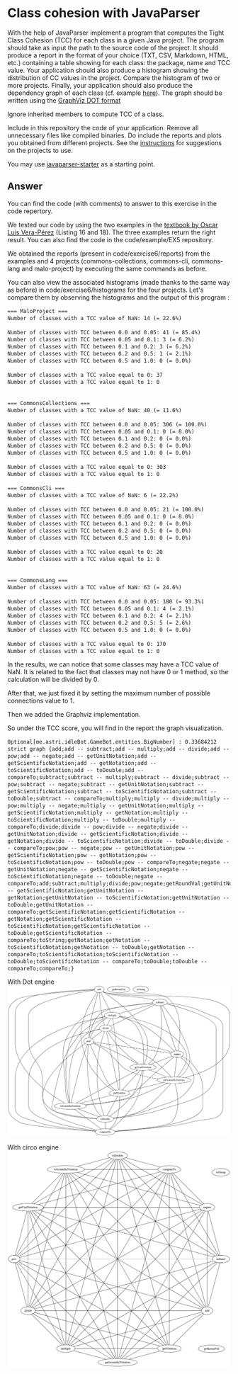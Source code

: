 # Class cohesion with JavaParser

With the help of JavaParser implement a program that computes the Tight Class Cohesion (TCC) for each class in a given Java project. The program should take as input the path to the source code of the project. It should produce a report in the format of your choice (TXT, CSV, Markdown, HTML, etc.) containing a table showing for each class: the package, name and TCC value. 
Your application should also produce a histogram showing the distribution of CC values in the project. Compare the histogram of two or more projects.
Finally, your application should also produce the dependency graph of each class (cf. example [here](https://people.irisa.fr/Benoit.Combemale/pub/course/vv/vv-textbook-v0.1.pdf#cohesion-graph)). The graph should be written using the [GraphViz DOT format](https://www.graphviz.org/)

Ignore inherited members to compute TCC of a class.

Include in this repository the code of your application. Remove all unnecessary files like compiled binaries. Do include the reports and plots you obtained from different projects. See the [instructions](../sujet.md) for suggestions on the projects to use.

You may use [javaparser-starter](../code/javaparser-starter) as a starting point.

## Answer

You can find the code (with comments) to answer to this exercise in the code repertory.

We tested our code by using the two examples in the [textbook by Oscar Luis Vera-Pérez](https://oscarlvp.github.io/vandv-classes/) (Listing 16 and 18). The three examples return the right result. You can also find the code in the code/example/EX5 repository.

We obtained the reports (present in code/exercise6/reports) from the examples and 4 projects (commons-collections, commons-cli, commons-lang and malo-project) by executing the same commands as before.

You can also view the associated histograms (made thanks to the same way as before) in code/exercise6/histograms for the four projects. Let's compare them by observing the histograms and the output of this program :

``` text
=== MaloProject ===
Number of classes with a TCC value of NaN: 14 (= 22.6%)

Number of classes with TCC between 0.0 and 0.05: 41 (= 85.4%)
Number of classes with TCC between 0.05 and 0.1: 3 (= 6.2%)
Number of classes with TCC between 0.1 and 0.2: 3 (= 6.2%)
Number of classes with TCC between 0.2 and 0.5: 1 (= 2.1%)
Number of classes with TCC between 0.5 and 1.0: 0 (= 0.0%)

Number of classes with a TCC value equal to 0: 37
Number of classes with a TCC value equal to 1: 0


=== CommonsCollections ===
Number of classes with a TCC value of NaN: 40 (= 11.6%)

Number of classes with TCC between 0.0 and 0.05: 306 (= 100.0%)
Number of classes with TCC between 0.05 and 0.1: 0 (= 0.0%)
Number of classes with TCC between 0.1 and 0.2: 0 (= 0.0%)
Number of classes with TCC between 0.2 and 0.5: 0 (= 0.0%)
Number of classes with TCC between 0.5 and 1.0: 0 (= 0.0%)

Number of classes with a TCC value equal to 0: 303
Number of classes with a TCC value equal to 1: 0

=== CommonsCli ===
Number of classes with a TCC value of NaN: 6 (= 22.2%)

Number of classes with TCC between 0.0 and 0.05: 21 (= 100.0%)
Number of classes with TCC between 0.05 and 0.1: 0 (= 0.0%)
Number of classes with TCC between 0.1 and 0.2: 0 (= 0.0%)
Number of classes with TCC between 0.2 and 0.5: 0 (= 0.0%)
Number of classes with TCC between 0.5 and 1.0: 0 (= 0.0%)

Number of classes with a TCC value equal to 0: 20
Number of classes with a TCC value equal to 1: 0


=== CommonsLang ===
Number of classes with a TCC value of NaN: 63 (= 24.6%)

Number of classes with TCC between 0.0 and 0.05: 180 (= 93.3%)
Number of classes with TCC between 0.05 and 0.1: 4 (= 2.1%)
Number of classes with TCC between 0.1 and 0.2: 4 (= 2.1%)
Number of classes with TCC between 0.2 and 0.5: 5 (= 2.6%)
Number of classes with TCC between 0.5 and 1.0: 0 (= 0.0%)

Number of classes with a TCC value equal to 0: 170
Number of classes with a TCC value equal to 1: 0
```


In the results, we can notice that some classes may have a TCC value of NaN. It is related to the fact that classes may not have 0 or 1 method, so the calculation will be divided by 0.

After that, we just fixed it by setting the maximum number of possible connections value to 1.

Then we added the Graphviz implementation.

So under the TCC score, you will find in the report the graph visualization.
```
Optional[me.astri.idleBot.GameBot.entities.BigNumber] : 0.33684212
strict graph {add;add -- subtract;add -- multiply;add -- divide;add -- pow;add -- negate;add -- getUnitNotation;add -- getScientificNotation;add -- getNotation;add -- toScientificNotation;add -- toDouble;add -- compareTo;subtract;subtract -- multiply;subtract -- divide;subtract -- pow;subtract -- negate;subtract -- getUnitNotation;subtract -- getScientificNotation;subtract -- toScientificNotation;subtract -- toDouble;subtract -- compareTo;multiply;multiply -- divide;multiply -- pow;multiply -- negate;multiply -- getUnitNotation;multiply -- getScientificNotation;multiply -- getNotation;multiply -- toScientificNotation;multiply -- toDouble;multiply -- compareTo;divide;divide -- pow;divide -- negate;divide -- getUnitNotation;divide -- getScientificNotation;divide -- getNotation;divide -- toScientificNotation;divide -- toDouble;divide -- compareTo;pow;pow -- negate;pow -- getUnitNotation;pow -- getScientificNotation;pow -- getNotation;pow -- toScientificNotation;pow -- toDouble;pow -- compareTo;negate;negate -- getUnitNotation;negate -- getScientificNotation;negate -- toScientificNotation;negate -- toDouble;negate -- compareTo;add;subtract;multiply;divide;pow;negate;getRoundVal;getUnitNotation;getUnitNotation -- getScientificNotation;getUnitNotation -- getNotation;getUnitNotation -- toScientificNotation;getUnitNotation -- toDouble;getUnitNotation -- compareTo;getScientificNotation;getScientificNotation -- getNotation;getScientificNotation -- toScientificNotation;getScientificNotation -- toDouble;getScientificNotation -- compareTo;toString;getNotation;getNotation -- toScientificNotation;getNotation -- toDouble;getNotation -- compareTo;toScientificNotation;toScientificNotation -- toDouble;toScientificNotation -- compareTo;toDouble;toDouble -- compareTo;compareTo;}
```
With Dot engine
![img.png](img.png)

With circo engine
![img_1.png](img_1.png)